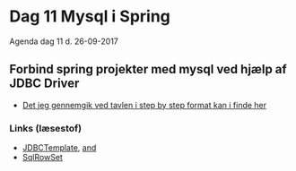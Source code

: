 # Dag 11 Mysql i Spring
Agenda dag 11 d. 26-09-2017

## Forbind spring projekter med mysql ved hjælp af JDBC Driver

* [Det jeg gennemgik ved tavlen i step by step format kan i finde her](https://github.com/StudentsAdministration/11_Tutorial_MySql_JDBC)


### Links (læsestof)
* [JDBCTemplate](https://docs.spring.io/spring/docs/current/spring-framework-reference/html/jdbc.html),  [and](https://docs.spring.io/spring/docs/current/javadoc-api/org/springframework/jdbc/core/JdbcTemplate.html)
* [SqlRowSet](https://docs.spring.io/spring/docs/current/javadoc-api/org/springframework/jdbc/support/rowset/SqlRowSet.html)



<!--* [boot-features-connect-to-production-database](https://docs.spring.io/spring-boot/docs/current/reference/html/boot-features-sql.html#boot-features-connect-to-production-database)-->
